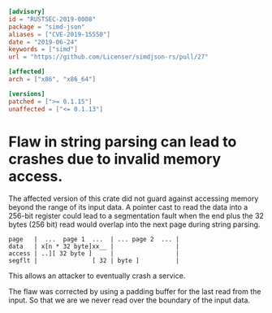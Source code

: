 ```toml
[advisory]
id = "RUSTSEC-2019-0008"
package = "simd-json"
aliases = ["CVE-2019-15550"]
date = "2019-06-24"
keywords = ["simd"]
url = "https://github.com/Licenser/simdjson-rs/pull/27"

[affected]
arch = ["x86", "x86_64"]

[versions]
patched = [">= 0.1.15"]
unaffected = ["<= 0.1.13"]
```

# Flaw in string parsing can lead to crashes due to invalid memory access.

The affected version of this crate did not guard against accessing memory
beyond the range of its input data. A pointer cast to read the data into
a 256-bit register could lead to a segmentation fault when the end plus
the 32 bytes (256 bit) read would overlap into the next page during string
parsing.

```
page   |  ...  page 1  ...  | ... page 2  ... |
data   | x[n * 32 byte]xx__ |                 |
access | ..][ 32 byte ]     |                 |
segflt |               [ 32 | byte ]          |
```

This allows an attacker to eventually crash a service.

The flaw was corrected by using a padding buffer for the last read from the
input. So that we are we never read over the boundary of the input data.
